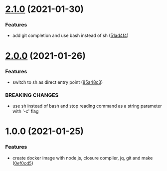 # [2.1.0](https://github.com/customcommander/webdev/compare/v2.0.0...v2.1.0) (2021-01-30)


### Features

* add git completion and use bash instead of sh ([51ad4f4](https://github.com/customcommander/webdev/commit/51ad4f4360fc0cc426753844dd562fe338256952))

# [2.0.0](https://github.com/customcommander/webdev/compare/v1.0.0...v2.0.0) (2021-01-26)


### Features

* switch to sh as direct entry point ([85a48c3](https://github.com/customcommander/webdev/commit/85a48c34feb252534059f3285026684acab0d61f))


### BREAKING CHANGES

* use sh instead of bash and stop reading command
as a string parameter with '-c' flag

# 1.0.0 (2021-01-25)


### Features

* create docker image with node.js, closure compiler, jq, git and make ([0ef0cd5](https://github.com/customcommander/webdev/commit/0ef0cd5784a4583b7aeb28179c08eb64e13d7f89))
